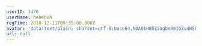 ```yaml
---
userID: 1476
userName: heheheh
regTime: 2018-12-11T09:35:00.000Z
avatar: 'data:text/plain; charset=utf-8;base64,NDA0IHBhZ2Ugbm90IGZvdW5kCg=='
url: null
---
```



